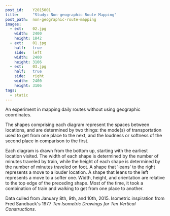 ```yaml
---
post_id:    Y2015001
title:      "Study: Non-geographic Route Mapping"
post_path:  non-geographic-route-mapping
images:
  - ext:    02.jpg
    width:  2400
    height: 1842
  - ext:    01.jpg
    half:   true
    side:   left
    width:  2400
    height: 3106
  - ext:    03.jpg
    half:   true
    side:   right
    width:  2400
    height: 3106
tags:
  - static
---
```

An experiment in mapping daily routes without using geographic coordinates. 

The shapes comprising each diagram represent the spaces between locations, and are determined by two things: the mode(s) of transportation used to get from one place to the next, and the loudness or softness of the second place in comparison to the first. 

Each diagram is drawn from the bottom up, starting with the earliest location visited. The width of each shape is determined by the number of minutes traveled by train, while the height of each shape is determined by the number of minutes traveled on foot. A shape that 'leans' to the right represents a move to a louder location. A shape that leans to the left represents a move to a softer one. Width, height, and orientation are relative to the top edge of the preceding shape. Most of the time, it took a combination of train and walking to get from one place to another. 

Data culled from January 8th, 9th, and 10th, 2015. Isometric inspiration from Fred Sandback's 1977 _Ten Isometric Drawings for Ten Vertical Constructions_.